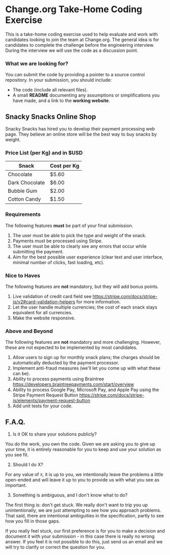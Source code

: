 Change.org Take-Home Coding Exercise
=================================

This is a take-home coding exercise used to help evaluate and work
with candidates looking to join the team at Change.org. The general idea
is for candidates to complete the challenge before the
engineering interview. During the interview we will use the code as a
discussion point.

### What we are looking for?

You can submit the code by providing a pointer to a source control repository. In your submission, you should include:

 - The code (include all relevant files).
 - A small __README__ documenting any assumptions or simplifications you have made, and a link to the __working website__.

Snacky Snacks Online Shop
--------------------
Snacky Snacks has hired you to develop their payment processing web page. They believe an online store will be the best way
to buy snacks by weight.

### Price List (per Kg) and in $USD
| Snack          | Cost per Kg  |
| ---------------|--------------|
| Chocolate      | $5.60        |
| Dark Chocolate | $6.00        |
| Bubble Gum     | $2.00        |
| Cotton Candy   | $1.50        |

### Requirements
The following features **must** be part of your final submission.
  1. The user must be able to pick the type and weight of the snack.
  1. Payments must be processed using Stripe.
  1. The user must be able to clearly see any errors that occur while submitting the payment.
  1. Aim for the best possible user experience (clear text and user interface, minimal number of clicks, fast loading, etc).
  
### Nice to Haves
The following features are **not** mandatory, but they will add bonus points.
  1. Live validation of credit card field see https://stripe.com/docs/stripe-js/v2#card-validation-helpers for more information.
  1. Let the user handle multiple currencies; the cost of each snack stays equivalent for all currencies.
  1. Make the website responsive.

### Above and Beyond
The following features are **not** mandatory and more challenging. However, these are not expected to be implemented by most candidates.
  1. Allow users to sign up for monthly snack plans; the charges should be automatically deducted by the payment processor. 
  1. Implement anti-fraud measures (we'll let you come up with what these can be).
  1. Ability to process payments using Braintree https://developers.braintreepayments.com/start/overview
  1. Ability to process Google Pay, Microsoft Pay, and Apple Pay using the Stripe Payment Request Button https://stripe.com/docs/stripe-js/elements/payment-request-button
  1. Add unit tests for your code.
  
F.A.Q.
------

1. Is it OK to share your solutions publicly?

 You do the work, you own the code. Given we are asking you to give up your
 time, it is entirely reasonable for you to keep and use your solution as you
 see fit.

2. Should I do X?

 For any value of `X`, it is up to you, we intentionally leave the problems a
 little open-ended and will leave it up to you to provide us with what you
 see as important.

3. Something is ambiguous, and I don't know what to do?

 The first thing is: don't get stuck. We really don't want to trip you
 up unintentionally, we are just attempting to see how you approach
 problems. That said, there are intentional ambiguities in the
 specification, partly to see how you fill in those gaps.

 If you really feel stuck, our first preference is for you to make a
 decision and document it with your submission - in this case there is
 really no wrong answer. If you feel it is not possible to do this,
 just send us an email and we will try to clarify or correct the
 question for you.
